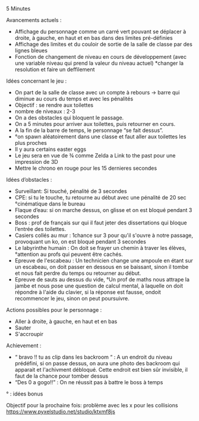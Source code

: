 5 Minutes

Avancements actuels :
* Affichage du personnage comme un  carré vert pouvant se déplacer à droite, à gauche, en haut et en bas dans des limites pré-définies
* Affichage des limites et du couloir de sortie de la salle de classe par des lignes 
bleues
* Fonction de changement de niveau en cours de développement (avec une variable niveau qui prend la valeur du niveau actuel)
*changer la resolution et faire un deffilement

Idées concernant le jeu : 

* On part de la salle de classe avec un compte à rebours → barre qui diminue au cours du temps et avec les pénalités
* Objectif : se rendre aux toilettes
* nombre de niveaux : 2-3
* On a des obstacles qui bloquent le passage. 
* On a 5 minutes pour arriver aux toilettes, puis retourner en cours.
* A la fin de la barre de temps, le personnage “se fait dessus”.
* °on spawn aléatoirement dans une classe et faut aller aux toilettes les plus proches
* Il y aura certains easter eggs
* Le jeu sera en vue de ¾ comme Zelda a Link to the past pour une impression de 3D
* Mettre le chrono en rouge pour les 15 dernieres secondes
 




Idées d’obstacles :

* Surveillant: Si touché, pénalité de 3 secondes
* CPE: si tu le touche, tu retourne au début avec une pénalité de 20 sec °cinématique dans le bureau
* Flaque d’eau: si on marche dessus, on glisse et on est bloqué pendant 3 secondes
* Boss : prof de français sur qui il faut jeter des dissertations qui bloque l’entrée des toilettes. 
* Casiers collés au mur : 1chance sur 3 pour qu'il s'ouvre à notre passage, provoquant un ko, on est bloqué pendant 3 secondes
* Le labyrinthe humain : On doit se frayer un chemin à traver les élèves, °attention au profs qui peuvent être cachés.
* Epreuve de l'escabeau : Un technicien change une ampoule en étant sur un escabeau, on doit passer en dessous en se baissant, sinon il tombe et nous fait perdre du temps ou retourner au début.
* Epreuve de sauts au dessus du vide, °Un prof de maths nous attrape la jambe et nous pose une question de calcul mental, à laquelle on doit répondre à l'aide du clavier, si la  réponse est fausse, ondoit recommencer le jeu, sinon on peut poursuivre.

Actions possibles pour le personnage :
* Aller à droite, à gauche, en haut et en bas
* Sauter
* S'accroupir





Achievement :
    
* “ bravo !! tu as clip dans les backroom “ : A un endroit du niveau prédéfini, si on passe dessus, on aura une photo des backroom qui apparait et l'achivment débloqué. Cette endroit est bien sûr invisible, il faut de la chance pour tomber dessus
* “Des 0 a gogo!!” : On ne réussit pas à battre le boss à temps

° : idées bonus 


Objectif pour la prochaine fois:
problème avec les x pour les collisions 
https://www.pyxelstudio.net/studio/ktxmf8js
